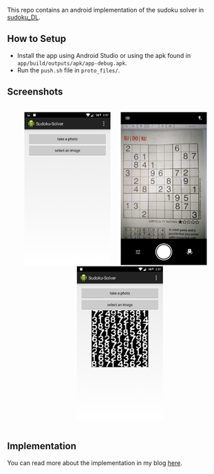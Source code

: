 This repo contains an android implementation of the sudoku solver in [sudoku_DL](https://github.com/malreddysid/sudoku_DL).

## How to Setup
* Install the app using Android Studio or using the apk found in `app/build/outputs/apk/app-debug.apk`.
* Run the `push.sh` file in `proto_files/`.

## Screenshots

<br>
<center><div class="imgcap">
<div style="display:inline-block;">
    <img src="/static/1.png" width="200">
</div>
<div style="display:inline-block; margin-left: 20px;">
    <img src="/static/2.png" width="200">
</div>
<div style="display:inline-block; margin-left: 20px;">
    <img src="/static/3.png" width="200">
</div>
</div></center>
<br>

## Implementation

You can read more about the implementation in my blog [here](https://malreddysid.github.io/android/2016/08/02/sudoku-solver-android.html).
